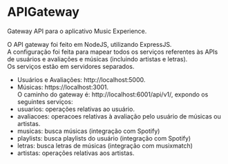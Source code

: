 # APIGateway
Gateway API para o aplicativo Music Experience. 
  
O API gateway foi feito em NodeJS, utilizando ExpressJS.  
A configuração foi feita para mapear todos os serviços referentes às APIs de usuários e avaliações e músicas (incluindo artistas e letras).  
Os serviços estão em servidores separados.  
- Usuários e Avaliações: http://localhost:5000. 
- Músicas: https://localhost:3001.   
O caminho do gateway é: http://localhost:6001/api/v1/<servico>, expondo os seguintes serviços:  
- usuarios: operações relativas ao usuário.  
- avaliacoes: operacoes relativas à avaliação pelo usuário de músicas ou artistas.  
- musicas: busca músicas (integração com Spotify)  
- playlists: busca playlists do usuário (integração com Spotify)  
- letras: busca letras de músicas (integração com musixmatch)  
- artistas: operações relativas aos artistas.  


